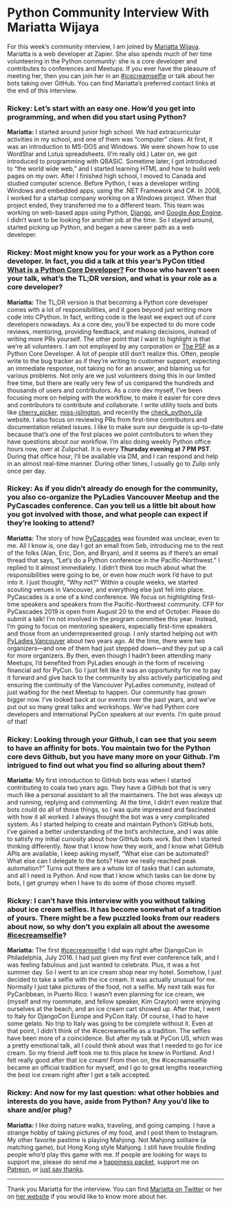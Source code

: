 # Python Community Interview With Mariatta Wijaya

For this week’s community interview, I am joined by [Mariatta Wijaya](https://twitter.com/mariatta).
Mariatta is a web developer at Zapier. She also spends much of her time volunteering in the Python community: she is a core developer and contributes to conferences and Meetups.
If you ever have the pleasure of meeting her, then you can join her in an [\#icecreamselfie](https://mariatta.ca/category/icecreamselfie.html) or talk about her bots taking over GitHub. You can find Mariatta’s preferred contact links at the end of this interview.

### **Rickey:** Let’s start with an easy one. How’d you get into programming, and when did you start using Python?
**Mariatta:** I started around junior high school. We had extracurricular activities in my school, and one of them was “computer” class. At first, it was an introduction to MS-DOS and Windows. We were shown how to use WordStar and Lotus spreadsheets. (I’m really old.)
Later on, we got introduced to programming with QBASIC. Sometime later, I got introduced to “the world wide web,” and I started learning HTML and how to build web pages on my own. After I finished high school, I moved to Canada and studied computer science.
Before Python, I was a developer writing Windows and embedded apps, using the .NET Framework and C#. In 2008, I worked for a startup company working on a Windows project. When that project ended, they transferred me to a different team.
This team was working on web-based apps using Python, [Django](https://realpython.com/tutorials/django/), and [Google App Engine](https://realpython.com/python-web-applications/#google-app-engine). I didn’t want to be looking for another job at the time. So I stayed around, started picking up Python, and began a new career path as a web developer.

### **Rickey:** Most might know you for your work as a Python core developer. In fact, you did a talk at this year’s PyCon titled [What is a Python Core Developer?](https://www.youtube.com/watch?v=hhj7eb6TrtI) For those who haven’t seen your talk, what’s the TL;DR version, and what is your role as a core developer?
**Mariatta:** The TL;DR version is that becoming a Python core developer comes with a lot of responsibilities, and it goes beyond just writing more code into CPython. In fact, writing code is the least we expect out of core developers nowadays. As a core dev, you’ll be expected to do more code reviews, mentoring, providing feedback, and making decisions, instead of writing more PRs yourself.
The other point that I want to highlight is that we’re all volunteers. I am not employed by any corporation or [The PSF](https://www.python.org/psf-landing/) as a Python Core Developer. A lot of people still don’t realize this. Often, people write to the bug tracker as if they’re writing to customer support, expecting an immediate response, not taking no for an answer, and blaming us for various problems. Not only are we just volunteers doing this in our limited free time, but there are really very few of us compared the hundreds and thousands of users and contributors.
As a core dev myself, I’ve been focusing more on helping with the workflow, to make it easier for core devs and contributors to contribute and collaborate. I write utility tools and bots like [cherry_picker](https://pypi.org/project/cherry-picker/), [miss-islington](https://github.com/python/miss-islington), and recently the [check_python_cla](https://check-python-cla.herokuapp.com/) website.
I also focus on reviewing PRs from first-time contributors and documentation related issues. I like to make sure our devguide is up-to-date because that’s one of the first places we point contributors to when they have questions about our workflow.
I’m also doing weekly Python office hours now, over at Zulipchat. It is every **Thursday evening at 7 PM PST**. During that office hour, I’ll be available via DM, and I can respond and help in an almost real-time manner. During other times, I usually go to Zulip only once per day.

### **Rickey:** As if you didn’t already do enough for the community, you also co-organize the PyLadies Vancouver Meetup and the PyCascades conference. Can you tell us a little bit about how you got involved with those, and what people can expect if they’re looking to attend?
**Mariatta:** The story of how [PyCascades](https://2019.pycascades.com/) was founded was unclear, even to me. All I know is, one day I got an email from Seb, introducing me to the rest of the folks (Alan, Eric, Don, and Bryan), and it seems as if there’s an email thread that says, “Let’s do a Python conference in the Pacific-Northwest.”
I replied to it almost immediately. I didn’t think too much about what the responsibilities were going to be, or even how much work I’d have to put into it. I just thought, “Why not?” Within a couple weeks, we started scouting venues in Vancouver, and everything else just fell into place.
PyCascades is a one of a kind conference. We focus on highlighting first-time speakers and speakers from the Pacific-Northwest community. CFP for PyCascades 2019 is open from August 20 to the end of October. Please do submit a talk! I’m not involved in the program committee this year. Instead, I’m going to focus on mentoring speakers, especially first-time speakers and those from an underrepresented group.
I only started helping out with [PyLadies Vancouver](http://www.pyladies.com/locations/vancouver/) about two years ago. At the time, there were two organizers—and one of them had just stepped down—and they put up a call for more organizers. By then, even though I hadn’t been attending many Meetups, I’d benefited from PyLadies enough in the form of receiving financial aid for PyCon. So I just felt like it was an opportunity for me to pay it forward and give back to the community by also actively participating and ensuring the continuity of the Vancouver PyLadies community, instead of just waiting for the next Meetup to happen.
Our community has grown bigger now. I’ve looked back at our events over the past years, and we’ve put out so many great talks and workshops. We’ve had Python core developers and international PyCon speakers at our events. I’m quite proud of that!

### **Rickey:** Looking through your Github, I can see that you seem to have an affinity for bots. You maintain two for the Python core devs Github, but you have many more on your Github. I’m intrigued to find out what you find so alluring about them?
**Mariatta:** My first introduction to GitHub bots was when I started contributing to coala two years ago. They have a GitHub bot that is very much like a personal assistant to all the maintainers. The bot was always up and running, replying and commenting. At the time, I didn’t even realize that bots could do all of those things, so I was quite impressed and fascinated with how it all worked. I always thought the bot was a very complicated system.
As I started helping to create and maintain Python’s GitHub bots, I’ve gained a better understanding of the bot’s architecture, and I was able to satisfy my initial curiosity about how GitHub bots work.
But then I started thinking differently. Now that I know how they work, and I know what GitHub APIs are available, I keep asking myself, “What else can be automated? What else can I delegate to the bots? Have we really reached peak automation?” Turns out there are a whole lot of tasks that I can automate, and all I need is Python. And now that I know which tasks can be done by bots, I get grumpy when I have to do some of those chores myself.

### **Rickey:** I can’t have this interview with you without talking about ice cream selfies. It has become somewhat of a tradition of yours. There might be a few puzzled looks from our readers about now, so why don’t you explain all about the awesome [\#icecreamselfie](https://mariatta.ca/category/icecreamselfie.html)?
**Mariatta:** The first [\#icecreamselfie](https://mariatta.ca/category/icecreamselfie.html) I did was right after DjangoCon in Philadelphia, July 2016. I had just given my first ever conference talk, and I was feeling fabulous and just wanted to celebrate. Plus, it was a hot summer day. So I went to an ice cream shop near my hotel. Somehow, I just decided to take a selfie with the ice cream. It was actually unusual for me. Normally I just take pictures of the food, not a selfie.
My next talk was for PyCaribbean, in Puerto Rico. I wasn’t even planning for ice cream, we (myself and my roommate, and fellow speaker, Kim Crayton) were enjoying ourselves at the beach, and an ice cream cart showed up.
After that, I went to Italy for DjangoCon Europe and PyCon Italy. Of course, I had to have some gelato. No trip to Italy was going to be complete without it. Even at that point, I didn’t think of the #icecreamselfie as a tradition. The selfies have been more of a coincidence.
But after my talk at PyCon US, which was a pretty emotional talk, all I could think about was that I needed to go for ice cream. So my friend Jeff took me to this place he knew in Portland. And I felt really good after that ice cream! From then on, the #icecreamselfie became an official tradition for myself, and I go to great lengths researching the best ice cream right after I get a talk accepted.

### **Rickey:** And now for my last question: what other hobbies and interests do you have, aside from Python? Any you’d like to share and/or plug?
**Mariatta:** I like doing nature walks, traveling, and going camping. I have a strange hobby of taking pictures of my food, and I post them to Instagram. My other favorite pastime is playing Mahjong. Not Mahjong solitaire (a matching game), but Hong Kong style Mahjong. I still have trouble finding people who’d play this game with me.
If people are looking for ways to support me, please do send me a [happiness packet](https://www.happinesspackets.io/), support me on [Patreon](https://www.patreon.com/Mariatta), or [just say thanks](https://saythanks.io/to/Mariatta).

----

Thank you Mariatta for the interview. You can find [Mariatta on Twitter](https://twitter.com/mariatta) or her on [her website](https://mariatta.ca/) if you would like to know more about her.
